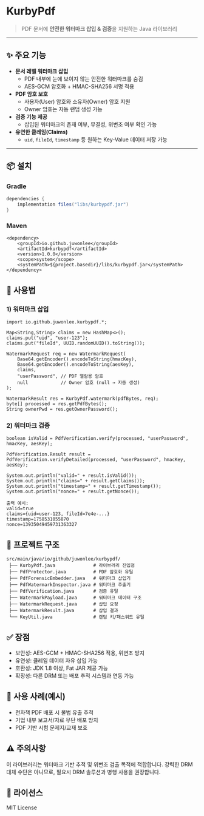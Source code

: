 # KurbyPdf

> PDF 문서에 **안전한 워터마크 삽입 & 검증**을 지원하는 Java 라이브러리

---

## ✨ 주요 기능
- **문서 레벨 워터마크 삽입**  
  - PDF 내부에 눈에 보이지 않는 안전한 워터마크를 숨김
  - AES-GCM 암호화 + HMAC-SHA256 서명 적용
- **PDF 암호 보호**  
  - 사용자(User) 암호와 소유자(Owner) 암호 지원
  - Owner 암호는 자동 랜덤 생성 가능
- **검증 기능 제공**  
  - 삽입된 워터마크의 존재 여부, 무결성, 위변조 여부 확인 가능
- **유연한 클레임(Claims)**  
  - `uid`, `fileId`, `timestamp` 등 원하는 Key-Value 데이터 저장 가능

---

## 📦 설치

### Gradle

```gradle
dependencies {
    implementation files("libs/kurbypdf.jar")
}
```

### Maven
```Maven
<dependency>
    <groupId>io.github.juwonlee</groupId>
    <artifactId>kurbypdf</artifactId>
    <version>1.0.0</version>
    <scope>system</scope>
    <systemPath>${project.basedir}/libs/kurbypdf.jar</systemPath>
</dependency>
```

## 🚀 사용법
### 1) 워터마크 삽입
```
import io.github.juwonlee.kurbypdf.*;

Map<String,String> claims = new HashMap<>();
claims.put("uid", "user-123");
claims.put("fileId", UUID.randomUUID().toString());

WatermarkRequest req = new WatermarkRequest(
    Base64.getEncoder().encodeToString(hmacKey),
    Base64.getEncoder().encodeToString(aesKey),
    claims,
    "userPassword", // PDF 열람용 암호
    null            // Owner 암호 (null → 자동 생성)
);

WatermarkResult res = KurbyPdf.watermark(pdfBytes, req);
byte[] processed = res.getPdfBytes();
String ownerPwd = res.getOwnerPassword();
```

### 2) 워터마크 검증
```단순 검증
boolean isValid = PdfVerification.verify(processed, "userPassword", hmacKey, aesKey);
```
```검증 상세
PdfVerification.Result result = PdfVerification.verifyDetailed(processed, "userPassword", hmacKey, aesKey);

System.out.println("valid=" + result.isValid());
System.out.println("claims=" + result.getClaims());
System.out.println("timestamp=" + result.getTimestamp());
System.out.println("nonce=" + result.getNonce());
```

```
출력 예시:
valid=true
claims={uid=user-123, fileId=7e4e-...}
timestamp=1758531055870
nonce=13935049459731363327
```

## 📂 프로젝트 구조
```
src/main/java/io/github/juwonlee/kurbypdf/
 ├── KurbyPdf.java              # 라이브러리 진입점
 ├── PdfProtector.java          # PDF 암호화 유틸
 ├── PdfForensicEmbedder.java   # 워터마크 삽입기
 ├── PdfWatermarkInspector.java # 워터마크 추출기
 ├── PdfVerification.java       # 검증 유틸
 ├── WatermarkPayload.java      # 워터마크 데이터 구조
 ├── WatermarkRequest.java      # 삽입 요청
 ├── WatermarkResult.java       # 삽입 결과
 └── KeyUtil.java               # 랜덤 키/패스워드 유틸
```

## ✅ 장점
- 보안성: AES-GCM + HMAC-SHA256 적용, 위변조 방지
- 유연성: 클레임 데이터 자유 삽입 가능
- 호환성: JDK 1.8 이상, Fat JAR 제공 가능
- 확장성: 다른 DRM 또는 배포 추적 시스템과 연동 가능

## 📖 사용 사례(예시)
- 전자책 PDF 배포 시 불법 유출 추적
- 기업 내부 보고서/자료 무단 배포 방지
- PDF 기반 시험 문제지/교재 보호

## ⚠️ 주의사항
이 라이브러리는 워터마크 기반 추적 및 위변조 검출 목적에 적합합니다.
강력한 DRM 대체 수단은 아니므로, 필요시 DRM 솔루션과 병행 사용을 권장합니다.

## 📜 라이선스
MIT License
